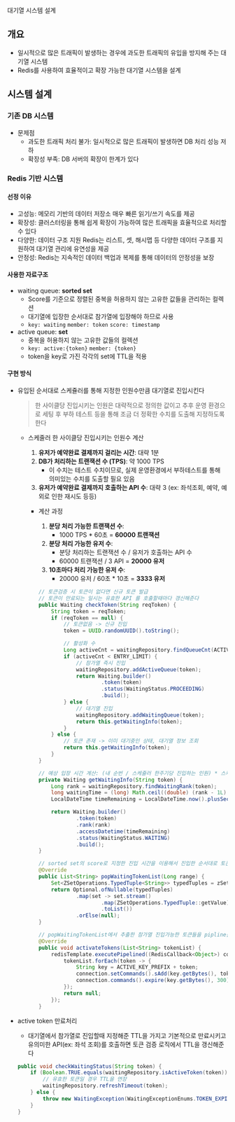 대기열 시스템 설계

## 개요

- 일시적으로 많은 트래픽이 발생하는 경우에 과도한 트래픽의 유입을 방지해 주는 대기열 시스템
- Redis를 사용하여 효율적이고 확장 가능한 대기열 시스템을 설계

## 시스템 설계

### 기존 DB 시스템

- 문제점
    - 과도한 트래픽 처리 불가: 일시적으로 많은 트래픽이 발생하면 DB 처리 성능 저하
    - 확장성 부족: DB 서버의 확장이 한계가 있다

### Redis 기반 시스템

#### 선정 이유

- 고성능: 메모리 기반의 데이터 저장소 매우 빠른 읽기/쓰기 속도를 제공
- 확장성: 클러스터링을 통해 쉽게 확장이 가능하여 많은 트래픽을 효율적으로 처리할 수 있다
- 다양한: 데이터 구조 지원 Redis는 리스트, 셋, 해시맵 등 다양한 데이터 구조를 지원하여 대기열 관리에 유연성을 제공
- 안정성: Redis는 지속적인 데이터 백업과 복제를 통해 데이터의 안정성을 보장

#### 사용한 자료구조

- waiting queue: **sorted set**
    - Score를 기준으로 정렬된 중복을 허용하지 않는 고유한 값들을 관리하는 컬렉션
    - 대기열에 입장한 순서대로 참가열에 입장해야 하므로 사용
    - `key: waiting` `member: token` `score: timestamp`
- active queue: **set**
    - 중복을 허용하지 않는 고유한 값들의 컬렉션
    - `key: active:{token}` `member: {token}`
    - token을 key로 가진 각각의 set에 TTL을 적용

#### 구현 방식

- 유입된 순서대로 스케쥴러를 통해 지정한 인원수만큼 대기열로 진입시킨다
  > 한 사이클당 진입시키는 인원은 대략적으로 정의한 값이고 추후 운영 환경으로 세팅 후 부하 테스트 등을 통해 조금 더 정확한 수치를 도출해 지정하도록 한다
    - 스케줄러 한 사이클당 진입시키는 인원수 계산
        1. **유저가 예약완료 결제까지 걸리는 시간**: 대략 1분
        2. **DB가 처리하는 트랜잭션 수 (TPS)**: 약 1000 TPS
            - 이 수치는 테스트 수치이므로, 실제 운영환경에서 부하테스트를 통해 의미있는 수치를 도출할 필요 있음
        3. **유저가 예약완료 결제까지 호출하는 API 수**: 대략 3 (ex: 좌석조회, 예약, 예외로 인한 재시도 등등)

        - 계산 과정
            1. **분당 처리 가능한 트랜잭션 수**:
                - 1000 TPS * 60초 = **60000 트랜잭션**
            2. **분당 처리 가능한 유저 수**:
                - 분당 처리하는 트랜잭션 수 / 유저가 호출하는 API 수
                - 60000 트랜잭션 / 3 API = **20000 유저**
            3. **10초마다 처리 가능한 유저 수**:
                - 20000 유저 / 60초 * 10초 = **3333 유저**

            ```java
            // 토큰검증 시 토큰이 없다면 신규 토큰 발급  
            // 토큰이 만료되는 일시는 유효한 API 를 호출할때마다 갱신해준다
            public Waiting checkToken(String reqToken) {  
                String token = reqToken;  
                if (reqToken == null) {  
                    // 토큰없음 -> 신규 진입  
                    token = UUID.randomUUID().toString();  
            
                    // 활성화 수  
                    Long activeCnt = waitingRepository.findQueueCnt(ACTIVE_KEY_PREFIX);  
                    if (activeCnt < ENTRY_LIMIT) {  
                        // 참가열 즉시 진입  
                        waitingRepository.addActiveQueue(token);  
                        return Waiting.builder()  
                                .token(token)  
                                .status(WaitingStatus.PROCEEDING)  
                                .build();  
                    } else {  
                        // 대기열 진입  
                        waitingRepository.addWaitingQueue(token);  
                        return this.getWaitingInfo(token);  
                    }  
                } else {  
                    // 토큰 존재 -> 이미 대기중인 상태, 대기열 정보 조회  
                    return this.getWaitingInfo(token);  
                }  
            }
  
            // 예상 입장 시간 계산: (내 순번 / 스케쥴러 한주기당 진입하는 인원) * 스케쥴러 반복 주기(초)
            private Waiting getWaitingInfo(String token) {  
                Long rank = waitingRepository.findWaitingRank(token);  
                long waitingTime = (long) Math.ceil((double) (rank - 1L) / ENTRY_LIMIT) * 10;  
                LocalDateTime timeRemaining = LocalDateTime.now().plusSeconds(waitingTime);  
            
                return Waiting.builder()  
                        .token(token)  
                        .rank(rank)  
                        .accessDatetime(timeRemaining)  
                        .status(WaitingStatus.WAITING)  
                        .build();  
            }
          
            // sorted set의 score로 지정한 진입 시간을 이용해서 진입한 순서대로 토큰을 pop을 이용하여 별도 삭제로직없이 처리
            @Override  
            public List<String> popWaitingTokenList(Long range) {  
                Set<ZSetOperations.TypedTuple<String>> typedTuples = zSetOperations.popMin(WAITING_KEY, range);  
                return Optional.ofNullable(typedTuples)  
                        .map(set -> set.stream()  
                                .map(ZSetOperations.TypedTuple::getValue)  
                                .toList())  
                        .orElse(null);  
            }
  
            // popWaitingTokenList에서 추출한 참가열 진입가능한 토큰들을 pipline을 이용하여 한번에 추가
            @Override  
            public void activateTokens(List<String> tokenList) {  
                redisTemplate.executePipelined((RedisCallback<Object>) connection -> {  
                    tokenList.forEach(token -> {  
                        String key = ACTIVE_KEY_PREFIX + token;  
                        connection.setCommands().sAdd(key.getBytes(), token.getBytes());  
                        connection.commands().expire(key.getBytes(), 300);  
                    });  
                    return null;  
                });  
            }
            ```

- active token 만료처리
    - 대기열에서 참가열로 진입할때 지정해준 TTL을 가지고 기본적으로 만료시키고 유의미한 API(ex: 좌석 조회)를 호출하면 토큰 검증 로직에서 TTL을 갱신해준다

    ```java
    public void checkWaitingStatus(String token) {
        if (Boolean.TRUE.equals(waitingRepository.isActiveToken(token))) {
            // 유효한 토큰일 경우 TTL을 연장
            waitingRepository.refreshTimeout(token);
        } else {
            throw new WaitingException(WaitingExceptionEnums.TOKEN_EXPIRED);
        }
    }
    ```
